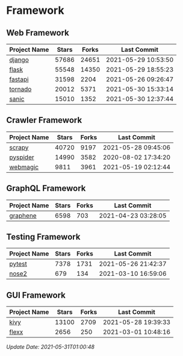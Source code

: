 # Framework

## Web Framework
| Project Name | Stars | Forks | Last Commit |
| ------------ | ----- | ----- | ----------- |
| [django](https://github.com/django/django) | 57686 | 24651 | 2021-05-29 10:53:50 |
| [flask](https://github.com/pallets/flask) | 55548 | 14350 | 2021-05-29 18:55:23 |
| [fastapi](https://github.com/tiangolo/fastapi) | 31598 | 2204 | 2021-05-26 09:26:47 |
| [tornado](https://github.com/tornadoweb/tornado) | 20012 | 5371 | 2021-05-30 15:33:14 |
| [sanic](https://github.com/sanic-org/sanic) | 15010 | 1352 | 2021-05-30 12:37:44 |

## Crawler Framework
| Project Name | Stars | Forks | Last Commit |
| ------------ | ----- | ----- | ----------- |
| [scrapy](https://github.com/scrapy/scrapy) | 40720 | 9197 | 2021-05-28 09:45:06 |
| [pyspider](https://github.com/binux/pyspider) | 14990 | 3582 | 2020-08-02 17:34:20 |
| [webmagic](https://github.com/code4craft/webmagic) | 9811 | 3961 | 2021-05-19 02:12:44 |

## GraphQL Framework
| Project Name | Stars | Forks | Last Commit |
| ------------ | ----- | ----- | ----------- |
| [graphene](https://github.com/graphql-python/graphene) | 6598 | 703 | 2021-04-23 03:28:05 |

## Testing Framework
| Project Name | Stars | Forks | Last Commit |
| ------------ | ----- | ----- | ----------- |
| [pytest](https://github.com/pytest-dev/pytest) | 7378 | 1731 | 2021-05-26 21:42:37 |
| [nose2](https://github.com/nose-devs/nose2) | 679 | 134 | 2021-03-10 16:59:06 |

## GUI Framework
| Project Name | Stars | Forks | Last Commit |
| ------------ | ----- | ----- | ----------- |
| [kivy](https://github.com/kivy/kivy) | 13100 | 2709 | 2021-05-28 19:39:33 |
| [flexx](https://github.com/flexxui/flexx) | 2656 | 250 | 2021-03-01 10:48:16 |

*Update Date: 2021-05-31T01:00:48*